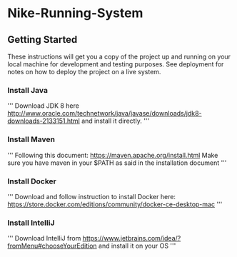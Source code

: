 # Nike-Running-System

## Getting Started

These instructions will get you a copy of the project up and running on your local machine for development and testing purposes. See deployment for notes on how to deploy the project on a live system.

### Install Java
'''
Download JDK 8 here http://www.oracle.com/technetwork/java/javase/downloads/jdk8-downloads-2133151.html and install it directly.
'''


### Install Maven 
'''
Following this document: https://maven.apache.org/install.html Make sure you have maven in your $PATH as said in the installation document
'''

### Install Docker
'''
Download and follow instruction to install Docker here: https://store.docker.com/editions/community/docker-ce-desktop-mac
'''

### Install IntelliJ
'''
Download IntelliJ from https://www.jetbrains.com/idea/?fromMenu#chooseYourEdition and install it on your OS
'''
